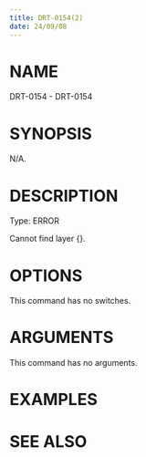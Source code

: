 ```yaml
---
title: DRT-0154(2)
date: 24/09/08
---
```


# NAME

DRT-0154 - DRT-0154

# SYNOPSIS

N/A.

# DESCRIPTION

Type: ERROR

Cannot find layer {}.

# OPTIONS

This command has no switches.

# ARGUMENTS

This command has no arguments.

# EXAMPLES

# SEE ALSO

